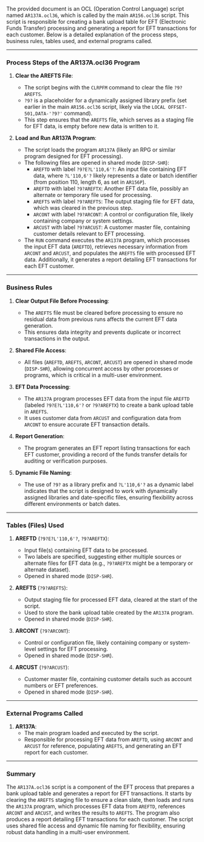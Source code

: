 The provided document is an OCL (Operation Control Language) script named `AR137A.ocl36`, which is called by the main `AR156.ocl36` script. This script is responsible for creating a bank upload table for EFT (Electronic Funds Transfer) processing and generating a report for EFT transactions for each customer. Below is a detailed explanation of the process steps, business rules, tables used, and external programs called.

---

### Process Steps of the AR137A.ocl36 Program

1. **Clear the AREFTS File**:
   - The script begins with the `CLRPFM` command to clear the file `?9?AREFTS`.
   - `?9?` is a placeholder for a dynamically assigned library prefix (set earlier in the main `AR156.ocl36` script, likely via the `LOCAL OFFSET-501,DATA-'?9?'` command).
   - This step ensures that the `AREFTS` file, which serves as a staging file for EFT data, is empty before new data is written to it.

2. **Load and Run AR137A Program**:
   - The script loads the program `AR137A` (likely an RPG or similar program designed for EFT processing).
   - The following files are opened in shared mode (`DISP-SHR`):
     - `AREFTD` with label `?9?E?L'110,6'?`: An input file containing EFT data, where `?L'110,6'?` likely represents a date or batch identifier (from position 110, length 6, as set in `AR156P`).
     - `AREFTD` with label `?9?AREFTX`: Another EFT data file, possibly an alternate or temporary file used for processing.
     - `AREFTS` with label `?9?AREFTS`: The output staging file for EFT data, which was cleared in the previous step.
     - `ARCONT` with label `?9?ARCONT`: A control or configuration file, likely containing company or system settings.
     - `ARCUST` with label `?9?ARCUST`: A customer master file, containing customer details relevant to EFT processing.
   - The `RUN` command executes the `AR137A` program, which processes the input EFT data (`AREFTD`), retrieves necessary information from `ARCONT` and `ARCUST`, and populates the `AREFTS` file with processed EFT data. Additionally, it generates a report detailing EFT transactions for each EFT customer.

---

### Business Rules

1. **Clear Output File Before Processing**:
   - The `AREFTS` file must be cleared before processing to ensure no residual data from previous runs affects the current EFT data generation.
   - This ensures data integrity and prevents duplicate or incorrect transactions in the output.

2. **Shared File Access**:
   - All files (`AREFTD`, `AREFTS`, `ARCONT`, `ARCUST`) are opened in shared mode (`DISP-SHR`), allowing concurrent access by other processes or programs, which is critical in a multi-user environment.

3. **EFT Data Processing**:
   - The `AR137A` program processes EFT data from the input file `AREFTD` (labeled `?9?E?L'110,6'?` or `?9?AREFTX`) to create a bank upload table in `AREFTS`.
   - It uses customer data from `ARCUST` and configuration data from `ARCONT` to ensure accurate EFT transaction details.

4. **Report Generation**:
   - The program generates an EFT report listing transactions for each EFT customer, providing a record of the funds transfer details for auditing or verification purposes.

5. **Dynamic File Naming**:
   - The use of `?9?` as a library prefix and `?L'110,6'?` as a dynamic label indicates that the script is designed to work with dynamically assigned libraries and date-specific files, ensuring flexibility across different environments or batch dates.

---

### Tables (Files) Used

1. **AREFTD** (`?9?E?L'110,6'?`, `?9?AREFTX`):
   - Input file(s) containing EFT data to be processed.
   - Two labels are specified, suggesting either multiple sources or alternate files for EFT data (e.g., `?9?AREFTX` might be a temporary or alternate dataset).
   - Opened in shared mode (`DISP-SHR`).

2. **AREFTS** (`?9?AREFTS`):
   - Output staging file for processed EFT data, cleared at the start of the script.
   - Used to store the bank upload table created by the `AR137A` program.
   - Opened in shared mode (`DISP-SHR`).

3. **ARCONT** (`?9?ARCONT`):
   - Control or configuration file, likely containing company or system-level settings for EFT processing.
   - Opened in shared mode (`DISP-SHR`).

4. **ARCUST** (`?9?ARCUST`):
   - Customer master file, containing customer details such as account numbers or EFT preferences.
   - Opened in shared mode (`DISP-SHR`).

---

### External Programs Called

1. **AR137A**:
   - The main program loaded and executed by the script.
   - Responsible for processing EFT data from `AREFTD`, using `ARCONT` and `ARCUST` for reference, populating `AREFTS`, and generating an EFT report for each customer.

---

### Summary

The `AR137A.ocl36` script is a component of the EFT process that prepares a bank upload table and generates a report for EFT transactions. It starts by clearing the `AREFTS` staging file to ensure a clean slate, then loads and runs the `AR137A` program, which processes EFT data from `AREFTD`, references `ARCONT` and `ARCUST`, and writes the results to `AREFTS`. The program also produces a report detailing EFT transactions for each customer. The script uses shared file access and dynamic file naming for flexibility, ensuring robust data handling in a multi-user environment.